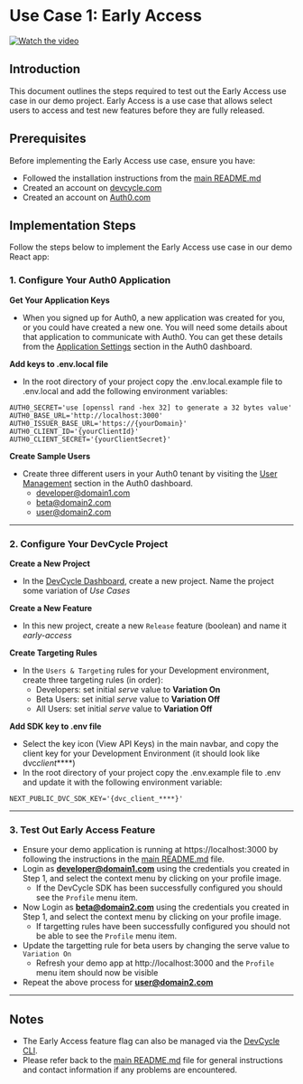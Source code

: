 # Use Case 1: Early Access

[![Watch the video](https://img.youtube.com/vi/qI0RNNN_-Ss/hqdefault.jpg)](https://youtu.be/qI0RNNN_-Ss)

## Introduction

This document outlines the steps required to test out the Early Access use case in our demo project. Early Access is a use case that allows select users to access and test new features before they are fully released.

## Prerequisites

Before implementing the Early Access use case, ensure you have:

- Followed the installation instructions from the [main README.md](./README.md)
- Created an account on [devcycle.com](https://app.devcycle.com)
- Created an account on [Auth0.com](https://auth0.com/)

## Implementation Steps

Follow the steps below to implement the Early Access use case in our demo React app:

### 1. **Configure Your Auth0 Application**

**Get Your Application Keys**

- When you signed up for Auth0, a new application was created for you, or you could have created a new one. You will need some details about that application to communicate with Auth0. You can get these details from the [Application Settings](https://manage.auth0.com/?_gl=1*1hu0jhu*_gcl_aw*R0NMLjE2ODc1NDU4NjIuQ2p3S0NBandoZFdrQmhCWkVpd0ExaWJMbVBvOWNFQ1dXQ19iQnk4MlluVkJxZkVjSTl5ZnRBSmREMDg0UU10OVIzSFpTQkh2VDdSU2R4b0NVQUlRQXZEX0J3RQ..*_gcl_au*NDc3NzMwODI0LjE2ODYyNTMwNjY.*rollup_ga*ODI3OTE5MTI0LjE2ODYyNTMwNjY.*rollup_ga_F1G3E656YZ*MTY4NzU0NTU2MS43LjEuMTY4NzU0NTk3OS42MC4wLjA.&_ga=2.206481939.1062554210.1687545561-827919124.1686253066&_gac=1.223431529.1687545862.CjwKCAjwhdWkBhBZEiwA1ibLmPo9cECWWC_bBy82YnVBqfEcI9yftAJdD084QMt9R3HZSBHvT7RSdxoCUAIQAvD_BwE#/applications) section in the Auth0 dashboard.

**Add keys to .env.local file**

- In the root directory of your project copy the .env.local.example file to .env.local and add the following environment variables:

```
AUTH0_SECRET='use [openssl rand -hex 32] to generate a 32 bytes value'
AUTH0_BASE_URL='http://localhost:3000'
AUTH0_ISSUER_BASE_URL='https://{yourDomain}'
AUTH0_CLIENT_ID='{yourClientId}'
AUTH0_CLIENT_SECRET='{yourClientSecret}'
```

**Create Sample Users**

- Create three different users in your Auth0 tenant by visiting the [User Management](https://manage.auth0.com/dashboard) section in the Auth0 dashboard.
  - developer@domain1.com
  - beta@domain2.com
  - user@domain2.com

---

### 2. **Configure Your DevCycle Project**

**Create a New Project**

- In the [DevCycle Dashboard](https://app.devcycle.com/), create a new project. Name the project some variation of _Use Cases_

**Create a New Feature**

- In this new project, create a new `Release` feature (boolean) and name it _early-access_

**Create Targeting Rules**

- In the `Users & Targeting` rules for your Development environment, create three targeting rules (in order):
  - Developers: set initial _serve_ value to **Variation On**
  - Beta Users: set initial _serve_ value to **Variation Off**
  - All Users: set initial _serve_ value to **Variation Off**

**Add SDK key to .env file**

- Select the key icon (View API Keys) in the main navbar, and copy the client key for your Development Environment (it should look like dvc*client*\*\*\*\*)
- In the root directory of your project copy the .env.example file to .env and update it with the following environment variable:

```
NEXT_PUBLIC_DVC_SDK_KEY='{dvc_client_****}'
```

---

### 3. **Test Out Early Access Feature**

- Ensure your demo application is running at https://localhost:3000 by following the instructions in the [main README.md](./README.md) file.
- Login as **developer@domain1.com** using the credentials you created in Step 1, and select the context menu by clicking on your profile image.
  - If the DevCycle SDK has been successfully configured you should see the `Profile` menu item.
- Now Login as **beta@domain2.com** using the credentials you created in Step 1, and select the context menu by clicking on your profile image.
  - If targetting rules have been successfully configured you should not be able to see the `Profile` menu item.
- Update the targetting rule for beta users by changing the serve value to `Variation On`
  - Refresh your demo app at http://localhost:3000 and the `Profile` menu item should now be visible
- Repeat the above process for **user@domain2.com**

---

## Notes

- The Early Access feature flag can also be managed via the [DevCycle CLI](https://docs.devcycle.com/tools-and-integrations/cli).
- Please refer back to the [main README.md](./README.md) file for general instructions and contact information if any problems are encountered.
